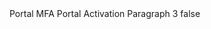 <?xml version="1.0" encoding="UTF-8"?>
<CustomMetadata xmlns="http://soap.sforce.com/2006/04/metadata">
    <label>Portal MFA Portal Activation Paragraph 3</label>
    <protected>false</protected>
</CustomMetadata>
